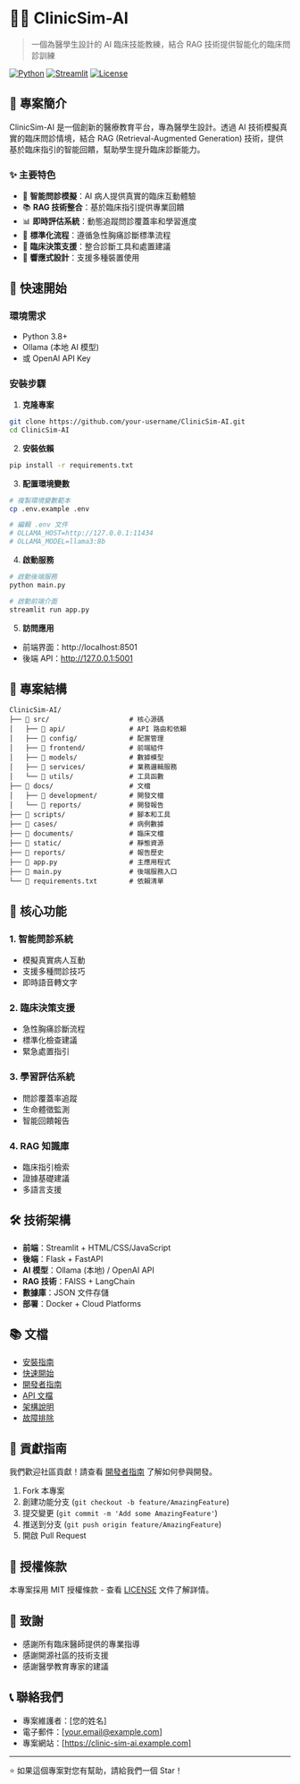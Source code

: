 # 🧑‍⚕️ ClinicSim-AI

> 一個為醫學生設計的 AI 臨床技能教練，結合 RAG 技術提供智能化的臨床問診訓練

[![Python](https://img.shields.io/badge/Python-3.8+-blue.svg)](https://python.org)
[![Streamlit](https://img.shields.io/badge/Streamlit-1.28+-red.svg)](https://streamlit.io)
[![License](https://img.shields.io/badge/License-MIT-green.svg)](LICENSE)

## 📖 專案簡介

ClinicSim-AI 是一個創新的醫療教育平台，專為醫學生設計。透過 AI 技術模擬真實的臨床問診情境，結合 RAG (Retrieval-Augmented Generation) 技術，提供基於臨床指引的智能回饋，幫助學生提升臨床診斷能力。

### ✨ 主要特色

- 🎯 **智能問診模擬**：AI 病人提供真實的臨床互動體驗
- 📚 **RAG 技術整合**：基於臨床指引提供專業回饋
- 📊 **即時評估系統**：動態追蹤問診覆蓋率和學習進度
- 🏥 **標準化流程**：遵循急性胸痛診斷標準流程
- 💊 **臨床決策支援**：整合診斷工具和處置建議
- 📱 **響應式設計**：支援多種裝置使用

## 🚀 快速開始

### 環境需求

- Python 3.8+
- Ollama (本地 AI 模型)
- 或 OpenAI API Key

### 安裝步驟

1. **克隆專案**
```bash
git clone https://github.com/your-username/ClinicSim-AI.git
cd ClinicSim-AI
```

2. **安裝依賴**
```bash
pip install -r requirements.txt
```

3. **配置環境變數**
```bash
# 複製環境變數範本
cp .env.example .env

# 編輯 .env 文件
# OLLAMA_HOST=http://127.0.0.1:11434
# OLLAMA_MODEL=llama3:8b
```

4. **啟動服務**
```bash
# 啟動後端服務
python main.py

# 啟動前端介面
streamlit run app.py
```

5. **訪問應用**
- 前端界面：http://localhost:8501
- 後端 API：http://127.0.0.1:5001

## 📁 專案結構

```
ClinicSim-AI/
├── 📁 src/                    # 核心源碼
│   ├── 📁 api/                # API 路由和依賴
│   ├── 📁 config/             # 配置管理
│   ├── 📁 frontend/           # 前端組件
│   ├── 📁 models/             # 數據模型
│   ├── 📁 services/           # 業務邏輯服務
│   └── 📁 utils/              # 工具函數
├── 📁 docs/                   # 文檔
│   ├── 📁 development/        # 開發文檔
│   └── 📁 reports/            # 開發報告
├── 📁 scripts/                # 腳本和工具
├── 📁 cases/                  # 病例數據
├── 📁 documents/              # 臨床文檔
├── 📁 static/                 # 靜態資源
├── 📁 reports/                # 報告歷史
├── 📄 app.py                  # 主應用程式
├── 📄 main.py                 # 後端服務入口
└── 📄 requirements.txt        # 依賴清單
```

## 🎯 核心功能

### 1. 智能問診系統
- 模擬真實病人互動
- 支援多種問診技巧
- 即時語音轉文字

### 2. 臨床決策支援
- 急性胸痛診斷流程
- 標準化檢查建議
- 緊急處置指引

### 3. 學習評估系統
- 問診覆蓋率追蹤
- 生命體徵監測
- 智能回饋報告

### 4. RAG 知識庫
- 臨床指引檢索
- 證據基礎建議
- 多語言支援

## 🛠️ 技術架構

- **前端**：Streamlit + HTML/CSS/JavaScript
- **後端**：Flask + FastAPI
- **AI 模型**：Ollama (本地) / OpenAI API
- **RAG 技術**：FAISS + LangChain
- **數據庫**：JSON 文件存儲
- **部署**：Docker + Cloud Platforms

## 📚 文檔

- [安裝指南](docs/installation.md)
- [快速開始](docs/quick-start.md)
- [開發者指南](docs/developer-guide.md)
- [API 文檔](docs/api-documentation.md)
- [架構說明](docs/architecture.md)
- [故障排除](docs/troubleshooting.md)

## 🤝 貢獻指南

我們歡迎社區貢獻！請查看 [開發者指南](docs/developer-guide.md) 了解如何參與開發。

1. Fork 本專案
2. 創建功能分支 (`git checkout -b feature/AmazingFeature`)
3. 提交變更 (`git commit -m 'Add some AmazingFeature'`)
4. 推送到分支 (`git push origin feature/AmazingFeature`)
5. 開啟 Pull Request

## 📄 授權條款

本專案採用 MIT 授權條款 - 查看 [LICENSE](LICENSE) 文件了解詳情。

## 🙏 致謝

- 感謝所有臨床醫師提供的專業指導
- 感謝開源社區的技術支援
- 感謝醫學教育專家的建議

## 📞 聯絡我們

- 專案維護者：[您的姓名]
- 電子郵件：[your.email@example.com]
- 專案網站：[https://clinic-sim-ai.example.com]

---

⭐ 如果這個專案對您有幫助，請給我們一個 Star！